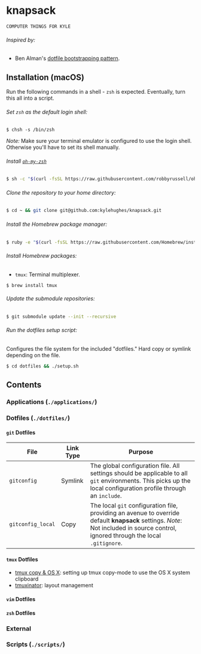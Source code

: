 # knapsack

`COMPUTER THINGS FOR KYLE`

###### Inspired by:

- Ben Alman's [dotfile bootstrapping pattern][credits_ben-alman].

[credits_ben-alman]: https://github.com/cowboy/dotfiles

## Installation (macOS)

Run the following commands in a shell - `zsh` is expected. Eventually, turn this all into a script.

###### Set `zsh` as the default login shell:

```
$ chsh -s /bin/zsh
```

*Note:* Make sure your terminal emulator is configured to use the login shell. Otherwise you'll have to set its shell manually.

###### Install [`oh-my-zsh`][oh-my-zsh]

```sh
$ sh -c "$(curl -fsSL https://raw.githubusercontent.com/robbyrussell/oh-my-zsh/master/tools/install.sh)"
```

[oh-my-zsh]: https://github.com/robbyrussell/oh-my-zsh

###### Clone the repository to your home directory:

```sh
$ cd ~ && git clone git@github.com:kylehughes/knapsack.git
```

###### Install the Homebrew package manager:

```sh
$ ruby -e "$(curl -fsSL https://raw.githubusercontent.com/Homebrew/install/master/install)"
```

###### Install Homebrew packages:

* `tmux`: Terminal multiplexer.

```
$ brew install tmux
```

###### Update the submodule repositories:

```sh
$ git submodule update --init --recursive
```

###### Run the dotfiles setup script:

Configures the file system for the included "dotfiles." Hard copy or symlink depending on the file.

```sh
$ cd dotfiles && ./setup.sh
```

## Contents

### Applications (`./applications/`)

### Dotfiles (`./dotfiles/`)

#### `git` Dotfiles

| File              | Link Type | Purpose                                                                                                                                                                            |
| ----------------- | --------- | ---------------------------------------------------------------------------------------------------------------------------------------------------------------------------------- |
| `gitconfig`       | Symlink   | The global configuration file. All settings should be applicable to all `git` environments. This picks up the local configuration profile through an `include`.                    |
| `gitconfig_local` | Copy      | The local `git` configuration file, providing an avenue to override default **knapsack** settings. *Note*: Not included in source control, ignored through the local `.gitignore`. |

#### `tmux` Dotfiles

- [tmux copy & OS X][dotfiles_tmux-copy]: setting up tmux copy-mode to use the OS X system clipboard
- [tmuxinator][dotfiles_tmuxinator]: layout management

[dotfiles_tmux-copy]: https://robots.thoughtbot.com/tmux-copy-paste-on-os-x-a-better-future
[dotfiles_tmuxinator]: https://github.com/tmuxinator/tmuxinator

#### `vim` Dotfiles

#### `zsh` Dotfiles

### External

### Scripts (`./scripts/`)
